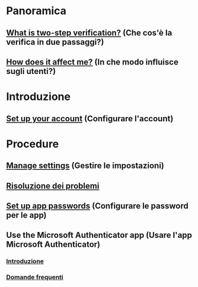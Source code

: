# Panoramica
## [What is two-step verification?](multi-factor-authentication-end-user.md) (Che cos'è la verifica in due passaggi?)
## [How does it affect me?](multi-factor-authentication-end-user-signin.md) (In che modo influisce sugli utenti?)

# Introduzione
## [Set up your account](multi-factor-authentication-end-user-first-time.md) (Configurare l'account)

# Procedure
## [Manage settings](multi-factor-authentication-end-user-manage-settings.md) (Gestire le impostazioni)
## [Risoluzione dei problemi](multi-factor-authentication-end-user-troubleshoot.md)
## [Set up app passwords](multi-factor-authentication-end-user-app-passwords.md) (Configurare le password per le app)
## Use the Microsoft Authenticator app (Usare l'app Microsoft Authenticator)
### [Introduzione](microsoft-authenticator-app-how-to.md)
### [Domande frequenti](microsoft-authenticator-app-faq.md)


<!--HONumber=Dec16_HO4-->


